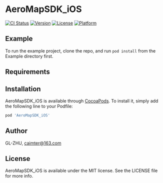 # AeroMapSDK_iOS

[![CI Status](http://img.shields.io/travis/GL-ZHU/AeroMapSDK_iOS.svg?style=flat)](https://travis-ci.org/GL-ZHU/AeroMapSDK_iOS)
[![Version](https://img.shields.io/cocoapods/v/AeroMapSDK_iOS.svg?style=flat)](http://cocoapods.org/pods/AeroMapSDK_iOS)
[![License](https://img.shields.io/cocoapods/l/AeroMapSDK_iOS.svg?style=flat)](http://cocoapods.org/pods/AeroMapSDK_iOS)
[![Platform](https://img.shields.io/cocoapods/p/AeroMapSDK_iOS.svg?style=flat)](http://cocoapods.org/pods/AeroMapSDK_iOS)

## Example

To run the example project, clone the repo, and run `pod install` from the Example directory first.

## Requirements

## Installation

AeroMapSDK_iOS is available through [CocoaPods](http://cocoapods.org). To install
it, simply add the following line to your Podfile:

```ruby
pod 'AeroMapSDK_iOS'
```

## Author

GL-ZHU, caimter@163.com

## License

AeroMapSDK_iOS is available under the MIT license. See the LICENSE file for more info.
